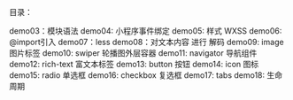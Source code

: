 目录：

demo03：模块语法
demo04: 小程序事件绑定
demo05: 样式 WXSS
demo06: @import引入
demo07：less
demo08：对文本内容 进行 解码
demo09: image 图片标签
demo10: swiper 轮播图外层容器 
demo11: navigator 导航组件 
demo12: rich-text 富文本标签
demo13: button 按钮
demo14: icon 图标
demo15: radio 单选框
demo16: checkbox 复选框
demo17: tabs 
demo18: 生命周期 